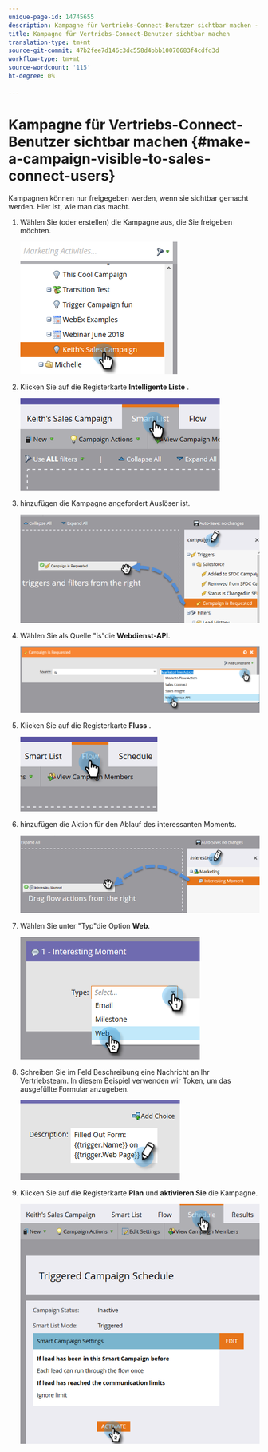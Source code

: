 ```yaml
---
unique-page-id: 14745655
description: Kampagne für Vertriebs-Connect-Benutzer sichtbar machen - Marketing-Dokumente - Produktdokumentation
title: Kampagne für Vertriebs-Connect-Benutzer sichtbar machen
translation-type: tm+mt
source-git-commit: 47b2fee7d146c3dc558d4bbb10070683f4cdfd3d
workflow-type: tm+mt
source-wordcount: '115'
ht-degree: 0%

---
```



# Kampagne für Vertriebs-Connect-Benutzer sichtbar machen {#make-a-campaign-visible-to-sales-connect-users}

Kampagnen können nur freigegeben werden, wenn sie sichtbar gemacht werden. Hier ist, wie man das macht.

1. Wählen Sie (oder erstellen) die Kampagne aus, die Sie freigeben möchten.

   ![](assets/one.png)

1. Klicken Sie auf die Registerkarte **Intelligente Liste** .

   ![](assets/two.png)

1. hinzufügen die Kampagne angefordert Auslöser ist.

   ![](assets/three.png)

1. Wählen Sie als Quelle &quot;is&quot;die **Webdienst-API**.

   ![](assets/4.png)

1. Klicken Sie auf die Registerkarte **Fluss** .

   ![](assets/five.png)

1. hinzufügen die Aktion für den Ablauf des interessanten Moments.

   ![](assets/six.png)

1. Wählen Sie unter &quot;Typ&quot;die Option **Web**.

   ![](assets/seven.png)

1. Schreiben Sie im Feld Beschreibung eine Nachricht an Ihr Vertriebsteam. In diesem Beispiel verwenden wir Token, um das ausgefüllte Formular anzugeben.

   ![](assets/eight.png)

1. Klicken Sie auf die Registerkarte **Plan** und **aktivieren Sie** die Kampagne.

   ![](assets/nine.png)


